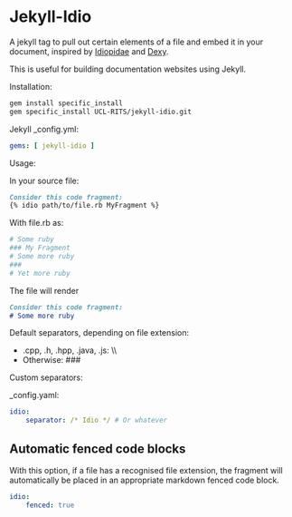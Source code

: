 Jekyll-Idio
===========

A jekyll tag to pull out certain elements of a file and embed it in your document, inspired by [Idiopidae](https://github.com/zedshaw/idiopidae) and [Dexy](https://github.com/dexy/dexy).

This is useful for building documentation websites using Jekyll.

Installation:

``` bash
gem install specific_install
gem specific_install UCL-RITS/jekyll-idio.git
```

Jekyll _config.yml:

``` yaml
gems: [ jekyll-idio ]
```

Usage:

In your source file:


``` markdown
Consider this code fragment:
{% idio path/to/file.rb MyFragment %}
```

With file.rb as:
``` ruby
# Some ruby
### My Fragment
# Some more ruby
###
# Yet more ruby
```

The file will render

``` markdown
Consider this code fragment:
# Some more ruby
```

Default separators, depending on file extension:

* .cpp, .h, .hpp, .java, .js: \\\
* Otherwise: ###

Custom separators:

_config.yaml:

``` yaml
idio: 
	separator: /* Idio */ # Or whatever
```

Automatic fenced code blocks
----------------------------

With this option, if a file has a recognised file extension, the fragment will automatically be placed in an appropriate markdown fenced code block.

```yaml
idio:
	fenced: true
```